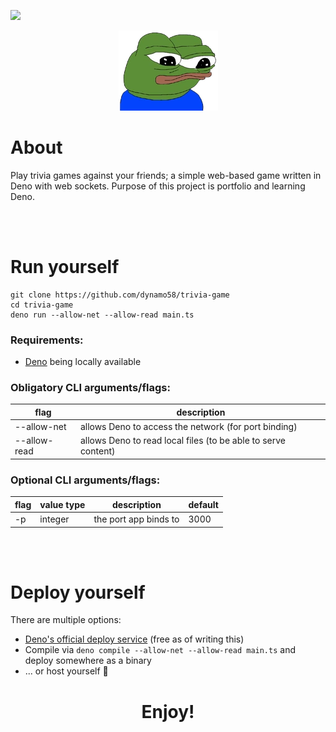 ![](https://img.shields.io/badge/Version-1.0.0-blue?style=flat-square&logo=deno)

<center>

![APU - Logo](./public/img/apu.webp)

</center>

# About

Play trivia games against your friends; a simple web-based game written in Deno with web sockets. Purpose of this project is portfolio and learning Deno.

<br><br>

# Run yourself

```
git clone https://github.com/dynamo58/trivia-game
cd trivia-game
deno run --allow-net --allow-read main.ts
```

### Requirements:

* [Deno](https://deno.land/) being locally available

### Obligatory CLI arguments/flags:

<center>

| flag         | description                                                   |
| ---          | ---                                                           |
| --allow-net  | allows Deno to access the network (for port binding)          |
| --allow-read | allows Deno to read local files (to be able to serve content) |

</center>

### Optional CLI arguments/flags:

<center>

| flag | value type | description           | default |
| ---  | ---        | ---                   | ---     |
| -p   | integer    | the port app binds to | 3000    |

</center>

<br><br>

# Deploy yourself

There are multiple options:
* [Deno's official deploy service](https://deno.com/deploy) (free as of writing this)
* Compile via `deno compile --allow-net --allow-read main.ts` and deploy somewhere as a binary
* ... or host yourself 🤷

<center><h1>Enjoy!</h1></center>
